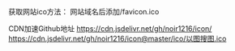 获取网站ico方法：
网站域名后添加/favicon.ico

CDN加速Github地址
https://cdn.jsdelivr.net/gh/noir1216/icon/
https://cdn.jsdelivr.net/gh/noir1216/icon@master/ico/以图搜图.ico
